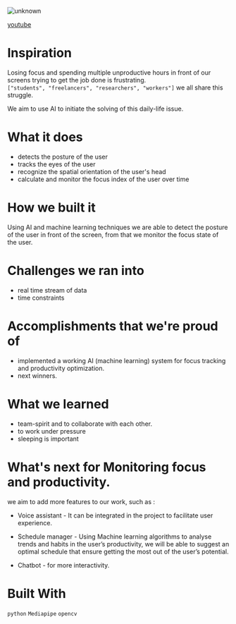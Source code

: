 ![unknown](https://user-images.githubusercontent.com/84399880/142723826-6b77bd6a-2839-4a4b-a873-d44445d02c16.png)


[youtube](https://www.youtube.com/watch?v=t3VUSxtKLg4)


# Inspiration
Losing focus and spending multiple unproductive hours in front of our screens trying to get the job done is frustrating.
\
```["students", "freelancers", "researchers", "workers"]``` we all share this struggle.
  
We aim to use AI to initiate the solving of this daily-life issue.

# What it does 
* detects the posture of the user
* tracks the eyes of the user
* recognize the spatial orientation of the user's head
* calculate and monitor the focus index of the user over time

# How we built it
Using AI and machine learning techniques we are able to detect the posture of the user in front of the screen, from that we monitor the focus state of the user.

# Challenges we ran into
* real time stream of data
* time constraints

# Accomplishments that we're proud of
* implemented a working AI (machine learning) system for focus tracking and productivity optimization.
* next winners.

# What we learned
* team-spirit and to collaborate with each other.
* to work under pressure
* sleeping is important

# What's next for Monitoring focus and productivity.
we aim to add more features to our work, such as :

* Voice assistant - It can be integrated in the project to facilitate user experience.

* Schedule manager - Using Machine learning algorithms to analyse trends and habits in the user’s productivity, we will be able to suggest an optimal schedule that ensure getting the most out of the user’s potential.

* Chatbot - for more interactivity.

# Built With

`python` `Mediapipe` `opencv`

